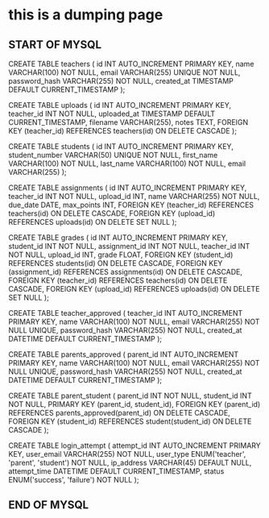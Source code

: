 # this is a dumping page

## START OF MYSQL

CREATE TABLE teachers (
    id INT AUTO_INCREMENT PRIMARY KEY,
    name VARCHAR(100) NOT NULL,
    email VARCHAR(255) UNIQUE NOT NULL,
    password_hash VARCHAR(255) NOT NULL,
    created_at TIMESTAMP DEFAULT CURRENT_TIMESTAMP
);

CREATE TABLE uploads (
    id INT AUTO_INCREMENT PRIMARY KEY,
    teacher_id INT NOT NULL,
    uploaded_at TIMESTAMP DEFAULT CURRENT_TIMESTAMP,
    filename VARCHAR(255),
    notes TEXT,
    FOREIGN KEY (teacher_id) REFERENCES teachers(id) ON DELETE CASCADE
);

CREATE TABLE students (
    id INT AUTO_INCREMENT PRIMARY KEY,
    student_number VARCHAR(50) UNIQUE NOT NULL,
    first_name VARCHAR(100) NOT NULL,
    last_name VARCHAR(100) NOT NULL,
    email VARCHAR(255)
);

CREATE TABLE assignments (
    id INT AUTO_INCREMENT PRIMARY KEY,
    teacher_id INT NOT NULL,
    upload_id INT,
    name VARCHAR(255) NOT NULL,
    due_date DATE,
    max_points INT,
    FOREIGN KEY (teacher_id) REFERENCES teachers(id) ON DELETE CASCADE,
    FOREIGN KEY (upload_id) REFERENCES uploads(id) ON DELETE SET NULL
);

CREATE TABLE grades (
    id INT AUTO_INCREMENT PRIMARY KEY,
    student_id INT NOT NULL,
    assignment_id INT NOT NULL,
    teacher_id INT NOT NULL,
    upload_id INT,
    grade FLOAT,
    FOREIGN KEY (student_id) REFERENCES students(id) ON DELETE CASCADE,
    FOREIGN KEY (assignment_id) REFERENCES assignments(id) ON DELETE CASCADE,
    FOREIGN KEY (teacher_id) REFERENCES teachers(id) ON DELETE CASCADE,
    FOREIGN KEY (upload_id) REFERENCES uploads(id) ON DELETE SET NULL
);

CREATE TABLE teacher_approved (
    teacher_id INT AUTO_INCREMENT PRIMARY KEY,
    name VARCHAR(100) NOT NULL,
    email VARCHAR(255) NOT NULL UNIQUE,
    password_hash VARCHAR(255) NOT NULL,
    created_at DATETIME DEFAULT CURRENT_TIMESTAMP
);


CREATE TABLE parents_approved (
    parent_id INT AUTO_INCREMENT PRIMARY KEY,
    name VARCHAR(100) NOT NULL,
    email VARCHAR(255) NOT NULL UNIQUE,
    password_hash VARCHAR(255) NOT NULL,
    created_at DATETIME DEFAULT CURRENT_TIMESTAMP
);

CREATE TABLE parent_student (
    parent_id INT NOT NULL,
    student_id INT NOT NULL,
    PRIMARY KEY (parent_id, student_id),
    FOREIGN KEY (parent_id) REFERENCES parents_approved(parent_id) ON DELETE CASCADE,
    FOREIGN KEY (student_id) REFERENCES student(student_id) ON DELETE CASCADE
);


CREATE TABLE login_attempt (
    attempt_id INT AUTO_INCREMENT PRIMARY KEY,
    user_email VARCHAR(255) NOT NULL,
    user_type ENUM('teacher', 'parent', 'student') NOT NULL,
    ip_address VARCHAR(45) DEFAULT NULL,
    attempt_time DATETIME DEFAULT CURRENT_TIMESTAMP,
    status ENUM('success', 'failure') NOT NULL
);

## END OF MYSQL
